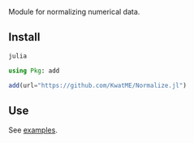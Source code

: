 Module for normalizing numerical data.

## Install

```sh
julia
```

```julia
using Pkg: add

add(url="https://github.com/KwatME/Normalize.jl")
```

## Use

See [examples](notebook/example.ipynb).
